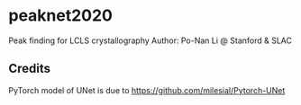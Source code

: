 # peaknet2020
Peak finding for LCLS crystallography 
Author: Po-Nan Li @ Stanford & SLAC


## Credits

PyTorch model of UNet is due to https://github.com/milesial/Pytorch-UNet
